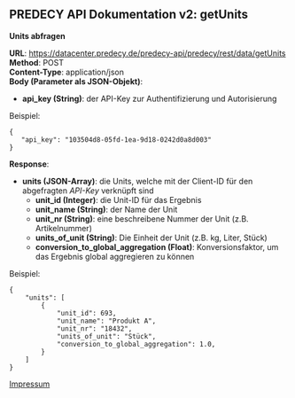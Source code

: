 ## PREDECY API Dokumentation v2: getUnits

__Units abfragen__

__URL__: https://datacenter.predecy.de/predecy-api/predecy/rest/data/getUnits 
__Method__: POST  
__Content-Type__: application/json  
__Body (Parameter als JSON-Objekt)__:
  * __api_key (String)__: der API-Key zur Authentifizierung und Autorisierung

  Beispiel:  
  ```
  {
     "api_key": "103504d8-05fd-1ea-9d18-0242d0a8d003"
  }
  ```
  
__Response__:
  * __units (JSON-Array)__: die Units, welche mit der Client-ID für den abgefragten _API-Key_ verknüpft sind
      * __unit_id (Integer)__: die Unit-ID für das Ergebnis
      * __unit_name (String)__: der Name der Unit
      * __unit_nr (String)__: eine beschreibene Nummer der Unit (z.B. Artikelnummer)
      * __units_of_unit (String)__: Die Einheit der Unit (z.B. kg, Liter, Stück)
      * __conversion_to_global_aggregation (Float)__: Konversionsfaktor, um das Ergebnis global aggregieren zu können 
  
  Beispiel: 
  ```
  {
      "units": [
          {
              "unit_id": 693,
              "unit_name": "Produkt A",
              "unit_nr": "18432",
              "units_of_unit": "Stück",
              "conversion_to_global_aggregation": 1.0,
          }
      ]
  }
  ```
  
  [Impressum](https://www.spicetech.de/#Impressum)
  